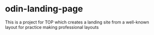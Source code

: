 # odin-landing-page

This is a project for TOP which creates a landing site from a well-known layout for practice making professional layouts